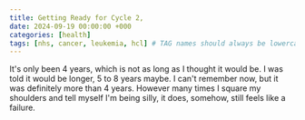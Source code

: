 ```yaml
---
title: Getting Ready for Cycle 2,
date: 2024-09-19 00:00:00 +000
categories: [health]
tags: [nhs, cancer, leukemia, hcl] # TAG names should always be lowercase
---
```


It's only been 4 years, which is not as long as I thought it would be. I was told it would be longer, 5 to 8 years maybe. I can't remember now, but it was definitely more than 4 years. However many times I square my shoulders and tell myself I'm being silly, it does, somehow, still feels like a failure.

